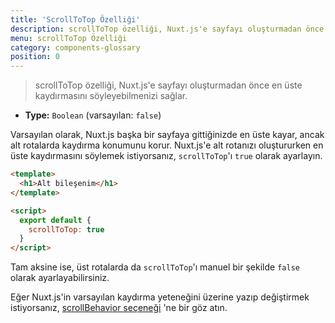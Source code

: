 ```yaml
---
title: 'ScrollToTop Özelliği'
description: scrollToTop özelliği, Nuxt.js'e sayfayı oluşturmadan önce en üste kaydırmasını söyleyebilmenizi sağlar.
menu: scrollToTop Özelliği
category: components-glossary
position: 0
---
```


> scrollToTop özelliği, Nuxt.js'e sayfayı oluşturmadan önce en üste kaydırmasını söyleyebilmenizi sağlar.

- **Type:** `Boolean` (varsayılan: `false`)

Varsayılan olarak, Nuxt.js başka bir sayfaya gittiğinizde en üste kayar, ancak alt rotalarda kaydırma konumunu korur. Nuxt.js'e alt rotanızı oluştururken en üste kaydırmasını söylemek istiyorsanız, `scrollToTop`'ı `true` olarak ayarlayın.

```html
<template>
  <h1>Alt bileşenim</h1>
</template>

<script>
  export default {
    scrollToTop: true
  }
</script>
```

Tam aksine ise, üst rotalarda da `scrollToTop`'ı manuel bir şekilde `false` olarak ayarlayabilirsiniz.

Eğer Nuxt.js'in varsayılan kaydırma yeteneğini üzerine yazıp değiştirmek istiyorsanız, [scrollBehavior seçeneği](/docs/2.x/configuration-glossary/configuration-router#scrollbehavior) 'ne bir göz atın.

